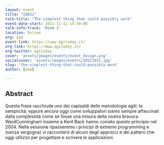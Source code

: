 ```yaml
---
layout: event
title: "IAD22"
talk-title: "The simplest thing that could possibly work"
event-date-start: 2021-11-11 14:50:00
talk-info-track: 'Room 2'
location: Online
org: Iad
event-link: https://www.agileday.it/
org-link: https://www.agileday.it/
org-twitter: agileday
cover: 'assets/images/events/event_design.png'
socialcover: 'assets/images/events/20221015.jpg'
slug: 'the-simplest-thing-that-could-possibly-work'
author: [ema]

---
```

## Abstract
Questa frase racchiude uno dei capisaldi delle metodologie agili: la semplicità, eppure ancora oggi come sviluppatori siamo sempre affascinati dalla complessità come se fosse una misura della nostra bravura. WardCunningham insieme a Kent Back hanno coniato questo principio nel 2004. Nella sessione ripasseremo i principi di extreme programming e (senza vergogna) vi racconterò di alcuni degli approcci e dei pattern che oggi utilizzo per progettare e scrivere le applicazioni.


